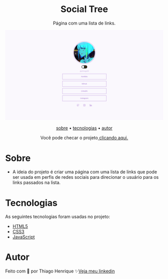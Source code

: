 
<h1 align="center"> Social Tree </h1>

<p align="center"> Página com uma lista de links.</p>
<!--https://user-images.githubusercontent.com/-->

![Project Image](./images/Social%20tree.png)


<p align="center">
    <a href="#sobre">sobre</a> •
    <a href="#tecnologias">tecnologias</a> •
    <a href="#autor">autor</a> 
</p>



<p align="center">Você pode checar o projeto<a href="https://links.thiagof.com"> clicando aqui.</a></p>

# Sobre

- A ideia do projeto é criar uma página com uma lista de links que pode ser usada em perfis de redes sociais para direcionar o usuário para os links passados na lista.
 
# Tecnologias

As seguintes tecnologias foram usadas no projeto:

- <a href="https://developer.mozilla.org/pt-BR/docs/Web/HTML">HTML5</a>
- <a href="https://developer.mozilla.org/pt-BR/docs/Web/CSS">CSS3</a>
- <a href="https://developer.mozilla.org/pt-BR/docs/Web/JavaScript">JavaScript</a>

# Autor

Feito com 💜 por Thiago Henrique ✨<a href="https://www.linkedin.com/in/thiago-fid%C3%AAncio-a24578224/">Veja meu linkedin</a>
